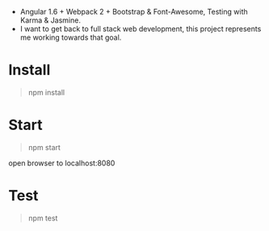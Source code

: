 * Angular 1.6 + Webpack 2 + Bootstrap & Font-Awesome, Testing with Karma & Jasmine.
* I want to get back to full stack web development, this project represents me working towards that goal.

# Install

> npm install

# Start

> npm start

open browser to localhost:8080

# Test

> npm test
